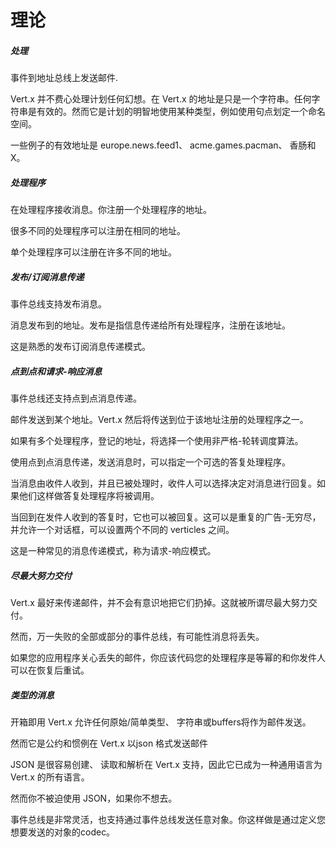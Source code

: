 # 理论

##### 处理

事件到地址总线上发送邮件.

Vert.x 并不费心处理计划任何幻想。在 Vert.x 的地址是只是一个字符串。任何字符串是有效的。然而它是计划的明智地使用某种类型，例如使用句点划定一个命名空间。

一些例子的有效地址是 europe.news.feed1、 acme.games.pacman、 香肠和 X。

##### 处理程序

在处理程序接收消息。你注册一个处理程序的地址。

很多不同的处理程序可以注册在相同的地址。

单个处理程序可以注册在许多不同的地址。

##### 发布/订阅消息传递

事件总线支持发布消息。

消息发布到的地址。发布是指信息传递给所有处理程序，注册在该地址。

这是熟悉的发布订阅消息传递模式。

##### 点到点和请求-响应消息

事件总线还支持点到点消息传递。

邮件发送到某个地址。Vert.x 然后将传送到位于该地址注册的处理程序之一。

如果有多个处理程序，登记的地址，将选择一个使用非严格-轮转调度算法。

使用点到点消息传递，发送消息时，可以指定一个可选的答复处理程序。

当消息由收件人收到，并且已被处理时，收件人可以选择决定对消息进行回复。如果他们这样做答复处理程序将被调用。

当回到在发件人收到的答复时，它也可以被回复。这可以是重复的广告-无穷尽，并允许一个对话框，可以设置两个不同的 verticles 之间。

这是一种常见的消息传递模式，称为请求-响应模式。

##### 尽最大努力交付

Vert.x 最好来传递邮件，并不会有意识地把它们扔掉。这就被所谓尽最大努力交付。

然而，万一失败的全部或部分的事件总线，有可能性消息将丢失。

如果您的应用程序关心丢失的邮件，你应该代码您的处理程序是等幂的和你发件人可以在恢复后重试。

##### 类型的消息

开箱即用 Vert.x 允许任何原始/简单类型、 字符串或buffers将作为邮件发送。

然而它是公约和惯例在 Vert.x 以json 格式发送邮件

JSON 是很容易创建、 读取和解析在 Vert.x 支持，因此它已成为一种通用语言为 Vert.x 的所有语言。

然而你不被迫使用 JSON，如果你不想去。

事件总线是非常灵活，也支持通过事件总线发送任意对象。你这样做是通过定义您想要发送的对象的codec。